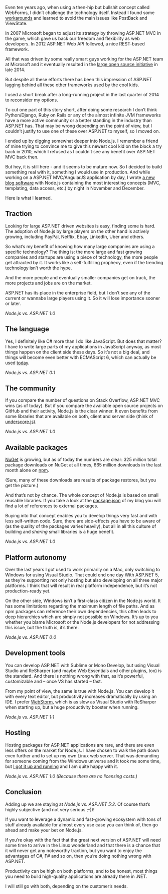 Even ten years ago, when using a then-hip but bullshit concept called WebForms, I didn’t challenge the technology itself. Instead I found some [workarounds](https://github.com/aspnetde/UrlRewritingNet) and learned to avoid the main issues like PostBack and ViewState.

In 2007 Microsoft began to adjust its strategy by throwing ASP.NET MVC in the game, which gave us back our freedom and flexibility as web developers. In 2012 ASP.NET Web API followed, a nice REST-based framework.

All that was driven by some really smart guys working for the ASP.NET team at Microsoft and it eventually resulted in the [large open source initiative](https://github.com/aspnet) in late 2014.

But despite all these efforts there has been this impression of ASP.NET lagging behind all these other frameworks used by the cool kids.

I used a short break after a long-running project in the last quarter of 2014 to reconsider my options.

To cut one part of this story short, after doing some research I don’t think Python/Django, Ruby on Rails or any of the almost infinite JVM frameworks have a more active community or a better standing in the industry than ASP.NET has. That may be wrong depending on the point of view, but I couldn’t justify to use one of these over ASP.NET to myself, so I moved on.

I ended up by digging somewhat deeper into Node.js. I remember a friend of mine trying to convince me to give this newest cool kid on the block a try back in 2010, which I refused as I couldn’t see any benefit over ASP.NET MVC back then.

But hey, it is still here - and it seems to be mature now. So I decided to build something real with it, something I would use in production. And while working on a ASP.NET MVC/AngularJS application by day, I wrote [a new blog software](https://github.com/aspnetde/thomasbandt.com/tree/2014-2016-nodejs) with Node.js containing the most interesting concepts (MVC, templating, data access, etc.) by night in November and December.

Here is what I learned.

## Traction
Looking for large ASP.NET driven websites is easy, finding some is hard. The adoption of Node.js by large players on the other hand is actively growing, including PayPal, Netflix, Ebay, LinkedIn, Uber and others.

So what’s my benefit of knowing how many large companies are using a specific technology? The thing is: the more large and fast growing companies and startups are using a piece of technology, the more people get attracted by it. It works like a self-fulfilling prophecy, even if the trending technology isn’t worth the hype.

And the more people and eventually smaller companies get on track, the more projects and jobs are on the market.

ASP.NET has its place in the enterprise field, but I don’t see any of the current or wannabe large players using it. So it will  lose importance sooner or later.

*Node.js vs. ASP.NET 1:0*

## The language

Yes, I definitely like C# more than I do like JavaScript. But does that matter? I have to write large parts of my applications in JavaScript anyway, as most things happen on the client side these days. So it’s not a big deal, and things will become even better with ECMAScript 6, which can actually be used [today](https://iojs.org/es6.html).

*Node.js vs. ASP.NET 0:1*

## The community

If you compare the number of questions on Stack Overflow, ASP.NET MVC wins (as of today). But if you compare the available open source projects on GitHub and their activity, Node.js is the clear winner. It even benefits from some libraries that are available on both, client and server side (think of [underscore.js](https://github.com/jashkenas/underscore)).

*Node.js vs. ASP.NET 1:0*

## Available packages

[NuGet](http://www.nuget.org/) is growing, but as of today the numbers are clear: 325 million total package downloads on NuGet at all times, 665 million downloads in the last month alone on [npm](https://www.npmjs.com/).

(Sure, many of these downloads are results of package restores, but you get the picture.)

And that’s not by chance. The whole concept of Node.js is based on small reusable libraries. If you take a look at the [package.json](https://github.com/aspnetde/thomasbandt.com/blob/master/package.json) of my blog you will find a lot of references to external packages.

Buying into that concept enables you to develop things very fast and with less self-written code. Sure, there are side-effects you have to be aware of (as the quality of the packages varies heavily), but all in all this culture of building and *sharing* small libraries is a huge benefit.

*Node.js vs. ASP.NET 1:0*

## 	Platform autonomy

Over the last years I got used to work primarily on a Mac, only switching to Windows for using Visual Studio. That could end one day With ASP.NET 5, as they’re supporting not only hosting but also developing on all three major platforms. I think that will result in real platform independence, but it’s not production-ready yet.

On the other side, Windows isn’t a first-class citizen in the Node.js world. It has some limitations regarding the maximum length of file paths. And as npm packages can reference their own dependencies, this often leads to deep hierarchies which are simply not possible on Windows. It’s up to you whether you blame Microsoft or the Node.js developers for not addressing this issue, but the truth is, it’s there.

*Node.js vs. ASP.NET 0:0*

## Development tools

You can develop ASP.NET with Sublime or Mono Develop, but using Visual Studio and ReSharper (and maybe Web Essentials and other plugins, too) is the standard. And there is nothing wrong with that, as it’s powerful, customizable and – once VS has started – fast.

From my point of view, the same is true with Node.js. You can develop it with every text editor, but productivity increases dramatically by using an IDE. I prefer [WebStorm](https://www.jetbrains.com/webstorm/), which is as slow as Visual Studio with ReSharper when starting up, but a huge productivity booster when running.

*Node.js vs. ASP.NET 1:1*

## Hosting

Hosting packages for ASP.NET applications are rare, and there are even less offers on the market for Node.js. I have chosen to walk the path down even further and to set up my own Linux web server. That was demanding for someone coming from the Windows universe and it took me some time, but [I got it up and running](https://thomasbandt.com/hosting-nodejs-and-mongodb) and I am quite happy with it.

*Node.js vs. ASP.NET 1:0 (Because there are no licensing costs.)*

## Conclusion

Adding up we are staying at *Node.js vs. ASP.NET 5:2*. Of course that’s highly subjective (and not very serious ;-))!

If you want to leverage a dynamic and fast-growing ecosystem with tons of stuff already available for almost every use case you can think of, then go ahead and make your bet on Node.js.

If you’re okay with the fact that the great next version of ASP.NET will need some time to arrive in the Linux wonderland and that there is a chance that it will never get any noteworthy traction, but you want to enjoy the advantages of C#, F# and so on, then you’re doing nothing wrong with ASP.NET.

Productivity can be high on both platforms, and to be honest, most things you need to build high-quality applications are already there in .NET.

I will still go with both, depending on the customer’s needs.
